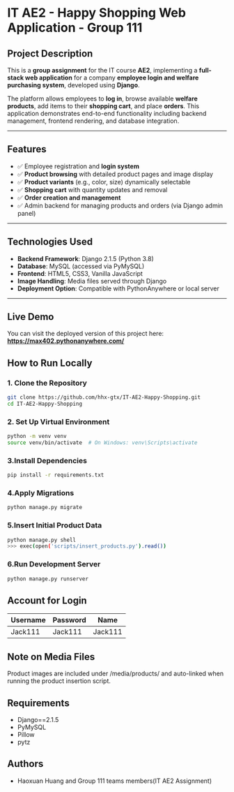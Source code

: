 # IT AE2 - Happy Shopping Web Application - Group 111

## Project Description

This is a **group assignment** for the IT course **AE2**, implementing a **full-stack web application** for a company **employee login and welfare purchasing system**, developed using **Django**. 

The platform allows employees to **log in**, browse available **welfare products**, add items to their **shopping cart**, and place **orders**. This application demonstrates end-to-end functionality including backend management, frontend rendering, and database integration.

---

## Features

- ✅ Employee registration and **login system**
- ✅ **Product browsing** with detailed product pages and image display
- ✅ **Product variants** (e.g., color, size) dynamically selectable
- ✅ **Shopping cart** with quantity updates and removal
- ✅ **Order creation and management**
- ✅ Admin backend for managing products and orders (via Django admin panel)

---

## Technologies Used

- **Backend Framework**: Django 2.1.5 (Python 3.8)
- **Database**: MySQL (accessed via PyMySQL)
- **Frontend**: HTML5, CSS3, Vanilla JavaScript
- **Image Handling**: Media files served through Django
- **Deployment Option**: Compatible with PythonAnywhere or local server

---

## Live Demo

You can visit the deployed version of this project here:  
**https://max402.pythonanywhere.com/**

## How to Run Locally

### 1. Clone the Repository

```bash
git clone https://github.com/hhx-gtx/IT-AE2-Happy-Shopping.git
cd IT-AE2-Happy-Shopping
```

### 2. Set Up Virtual Environment

```bash
python -m venv venv
source venv/bin/activate  # On Windows: venv\Scripts\activate
```

### 3.Install Dependencies

```bash
pip install -r requirements.txt
```

### 4.Apply Migrations
```bash
python manage.py migrate
```

### 5.Insert Initial Product Data

```bash
python manage.py shell
>>> exec(open('scripts/insert_products.py').read())
```

### 6.Run Development Server
```bash
python manage.py runserver
```

## Account for Login
| Username | Password | Name  |
|----------|----------|-------|
| Jack111  | Jack111  | Jack111 |

## Note on Media Files

Product images are included under /media/products/ and auto-linked when running the product insertion script.

## Requirements
 - Django==2.1.5
 - PyMySQL
 - Pillow
 - pytz

## Authors
 - Haoxuan Huang and Group 111 teams members(IT AE2 Assignment)
